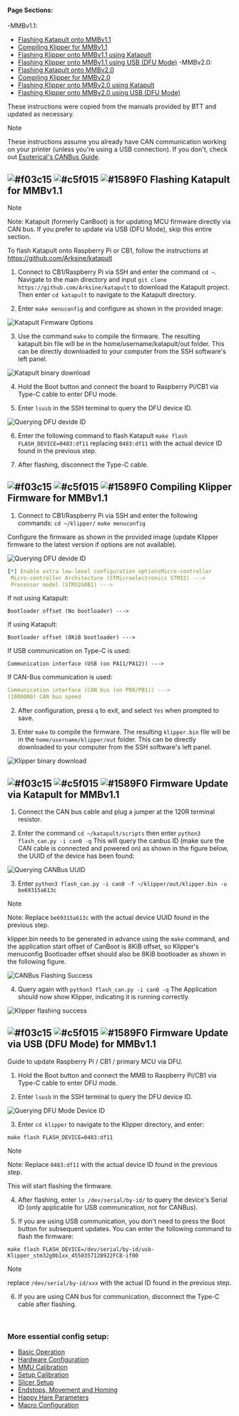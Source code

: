 #### Page Sections:
-MMBv1.1:
  - [Flashing Katapult onto MMBv1.1](#---flashing-katapult-for-mmbv11)
  - [Compiling Klipper for MMBv1.1](#---compiling-klipper-firmware-for-mmbv11)
  - [Flashing Klipper onto MMBv1.1 using Katapult](#---firmware-update-via-katapult-for-mmbv11)
  - [Flashing Klipper onto MMBv1.1 using USB (DFU Mode)](#---firmware-update-via-usb-dfu-mode-for-mmbv11)
-MMBv2.0:
  - [Flashing Katapult onto MMBv2.0](#)
  - [Compiling Klipper for MMBv2.0](#)
  - [Flashing Klipper onto MMBv2.0 using Katapult](#)
  - [Flashing Klipper onto MMBv2.0 using USB (DFU Mode)](#)


These instructions were copied from the manuals provided by BTT and updated as necessary.
> [!NOTE] 
> These instructions assume you already have CAN communication working on your printer (unless you're using a USB connection). If you don't, check out [Esoterical's CANBus Guide](https://canbus.esoterical.online/).

## ![#f03c15](https://github.com/moggieuk/Happy-Hare/wiki/resources/f03c15.png) ![#c5f015](https://github.com/moggieuk/Happy-Hare/wiki/resources/c5f015.png) ![#1589F0](https://github.com/moggieuk/Happy-Hare/wiki/resources/1589F0.png) Flashing Katapult for MMBv1.1
> [!NOTE] 
> Note: Katapult (formerly CanBoot) is for updating MCU firmware directly via CAN bus. If you prefer to update via USB (DFU Mode), skip this entire section.

To flash Katapult onto Raspberry Pi or CB1, follow the instructions at https://github.com/Arksine/katapult

1. Connect to CB1/Raspberry Pi via SSH and enter the command `cd ~`.
Navigate to the main directory and input `git clone https://github.com/Arksine/katapult` to download the Katapult project. Then enter `cd katapult` to navigate to the Katapult directory.

2. Enter `make menuconfig` and configure as shown in the provided image:

<img src="assets/Klipper_mmbv1_1.png" alt='Katapult Firmware Options'>

3. Use the command `make` to compile the firmware. The resulting katapult.bin file will be in the home/username/katapult/out folder. This can be directly downloaded to your computer from the SSH software's left panel.

<img src="assets/Klipper_mmbv1_2.png" alt='Katapult binary download'>

4. Hold the Boot button and connect the board to Raspberry Pi/CB1 via Type-C cable to enter DFU mode.

5. Enter `lsusb` in the SSH terminal to query the DFU device ID.

<img src="assets/Klipper_mmbv1_3.png" alt='Querying DFU devide ID'>

6. Enter the following command to flash Katapult
`make flash FLASH_DEVICE=0483:df11`
replacing `0483:df11` with the actual device ID found in the previous step.

7. After flashing, disconnect the Type-C cable.


## ![#f03c15](https://github.com/moggieuk/Happy-Hare/wiki/resources/f03c15.png) ![#c5f015](https://github.com/moggieuk/Happy-Hare/wiki/resources/c5f015.png) ![#1589F0](https://github.com/moggieuk/Happy-Hare/wiki/resources/1589F0.png) Compiling Klipper Firmware for MMBv1.1

1. Connect to CB1/Raspberry Pi via SSH and enter the following commands:
`cd ~/klipper/`
`make menuconfig`

Configure the firmware as shown in the provided image (update Klipper firmware to the latest version if options are not available).

<img src="assets/compile_klipper_mmbv1_1.png" alt='Querying DFU devide ID'>

```yml
[*] Enable extra low-level configuration optionsMicro-controller
 Micro-controller Architecture (STMicroelectronics STM32) --->
 Processor model (STM32G0B1) --->
```

If not using Katapult:

`Bootloader offset (No bootloader) --->`

If using Katapult:

`Bootloader offset (8KiB bootloader) --->`

If USB communication on Type-C is used:

`Communication interface (USB (on PA11/PA12)) --->`

If CAN-Bus communication is used:

```yml
Communication interface (CAN bus (on PB0/PB1)) --->
(1000000) CAN bus speed
```

2. After configuration, press `q` to exit, and select `Yes` when prompted to save.

3. Enter `make` to compile the firmware. The resulting `klipper.bin` file will be in the `home/username/klipper/out` folder. This can be directly downloaded to your computer from the SSH software's left panel.

<img src="assets/compile_klipper_mmbv1_2.png" alt='Klipper binary download'>


## ![#f03c15](https://github.com/moggieuk/Happy-Hare/wiki/resources/f03c15.png) ![#c5f015](https://github.com/moggieuk/Happy-Hare/wiki/resources/c5f015.png) ![#1589F0](https://github.com/moggieuk/Happy-Hare/wiki/resources/1589F0.png) Firmware Update via Katapult for MMBv1.1

1. Connect the CAN bus cable and plug a jumper at the 120R terminal resistor.

2. Enter the command `cd ~/katapult/scripts` then enter `python3 flash_can.py -i can0 -q`
This will query the canbus ID (make sure the CAN cable is connected and powered on) as shown in the figure below, the UUID of the device has been found:

<img src="assets/compile_katapult_mmbv1_1.png" alt='Querying CANBus UUID'>

3. Enter `python3 flash_can.py -i can0 -f ~/klipper/out/klipper.bin -u be69315a613c`

> [!NOTE] 
> Note: Replace `be69315a613c` with the actual device UUID found in the previous step.

klipper.bin needs to be generated in advance using the `make` command, and the application start offset of CanBoot is 8KiB offset, so Klipper's menuconfig Bootloader offset should also be 8KiB bootloader as shown in the following figure.

<img src="assets/compile_katapult_mmbv1_2.png" alt='CANBus Flashing Success'>

4. Query again with `python3 flash_can.py -i can0 -q`
The Application should now show Klipper, indicating it is running correctly.

<img src="assets/compile_katapult_mmbv1_3.png" alt='Klipper flashing success'>


## ![#f03c15](https://github.com/moggieuk/Happy-Hare/wiki/resources/f03c15.png) ![#c5f015](https://github.com/moggieuk/Happy-Hare/wiki/resources/c5f015.png) ![#1589F0](https://github.com/moggieuk/Happy-Hare/wiki/resources/1589F0.png) Firmware Update via USB (DFU Mode) for MMBv1.1

Guide to update Raspberry Pi / CB1 / primary MCU via DFU.

1. Hold the Boot button and connect the MMB to Raspberry Pi/CB1 via Type-C cable to enter DFU mode.

2. Enter `lsusb` in the SSH terminal to query the DFU device ID.

<img src="assets/flash_mmbv1_dfu.png" alt='Querying DFU  Mode Device ID'>

3. Enter `cd klipper` to navigate to the Klipper directory, and enter:

`make flash FLASH_DEVICE=0483:df11`

> [!NOTE] 
> Note: Replace `0483:df11` with the actual device ID found in the previous step.

This will start flashing the firmware.

4. After flashing, enter `ls /dev/serial/by-id/` to query the device's Serial ID (only applicable for USB communication, not for CANBus).

5. If you are using USB communication, you don't need to press the Boot button for subsequent updates. You can enter the following command to flash the firmware:

`make flash FLASH_DEVICE=/dev/serial/by-id/usb-Klipper_stm32g0b1xx_4550357128922FC8-if00`

> [!NOTE] 
>  replace `/dev/serial/by-id/xxx` with the actual ID found in the previous step.

6. If you are using CAN bus for communication, disconnect the Type-C cable after flashing.

<br />

### More essential config setup:
- [Basic Operation](https://github.com/Enraged-Rabbit-Community/ERCFv2.5/blob/main/Documentation/Basic-Operation.md)
- [Hardware Configuration](https://github.com/Enraged-Rabbit-Community/ERCFv2.5/blob/main/Documentation/Hardware-Configuration.md)
- [MMU Calibration](https://github.com/Enraged-Rabbit-Community/ERCFv2.5/blob/main/Documentation/MMU-Calibration.md)
- [Setup Calibration](https://github.com/Enraged-Rabbit-Community/ERCFv2.5/blob/main/Documentation/Setup_Calibration.md)
- [Slicer Setup](https://github.com/Enraged-Rabbit-Community/ERCFv2.5/blob/main/Documentation/Slicer-Setup.md)
- [Endstops, Movement and Homing](https://github.com/Enraged-Rabbit-Community/ERCFv2.5/blob/main/Documentation/Movement-and-Homing.md)
- [Happy Hare Parameters](https://github.com/Enraged-Rabbit-Community/ERCFv2.5/blob/main/Documentation/Happy-Hare-Parameters.md)
- [Macro Configuration](https://github.com/Enraged-Rabbit-Community/ERCFv2.5/blob/main/Documentation/Macro-Configuration.md)